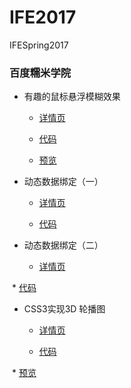 # IFE2017
IFESpring2017

### 百度糯米学院

* 有趣的鼠标悬浮模糊效果

  * [详情页](http://ife.baidu.com/course/detail/id/14)
  
  * [代码](https://github.com/k-water/IFE2017/tree/master/CSS3/hoverFuzzy)
  
  * [预览](http://waterlin.cn/IFE2017/CSS3/hoverFuzzy)

* 动态数据绑定（一）
  * [详情页](http://ife.baidu.com/course/detail/id/15)
  
  * [代码](https://github.com/k-water/IFE2017/blob/master/vue/%E5%8A%A8%E6%80%81%E6%95%B0%E6%8D%AE%E7%BB%91%E5%AE%9A/task1/task.js)

* 动态数据绑定（二）
  * [详情页](http://ife.baidu.com/course/detail/id/20)
  
  * [代码](https://github.com/k-water/IFE2017/blob/master/vue/%E5%8A%A8%E6%80%81%E6%95%B0%E6%8D%AE%E7%BB%91%E5%AE%9A/task2/index.js)
  
* CSS3实现3D 轮播图
  * [详情页](http://ife.baidu.com/course/detail/id/51)
  
  * [代码](https://github.com/k-water/IFE2017/tree/master/CSS3/3DCarousel)
  
  * [预览](http://waterlin.cn/IFE2017/CSS3/3DCarousel/)
